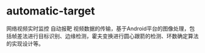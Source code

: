 # automatic-target
网络视频实时监控 自动报靶
    视频数据的传输，基于Android平台的图像处理，包括帧差法进行目标识别、边缘检测，霍夫变换进行圆心跟箭的检测、环数确定算法的实现设计等。
    
